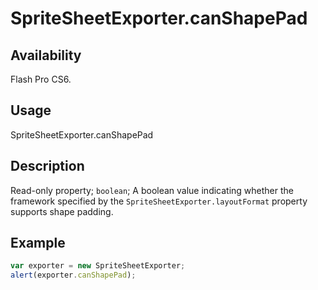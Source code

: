 # SpriteSheetExporter.canShapePad

## Availability

Flash Pro CS6.

## Usage

SpriteSheetExporter.canShapePad

## Description

Read-only property; `boolean`; A boolean value indicating whether the framework specified by the `SpriteSheetExporter.layoutFormat` property supports shape padding.

## Example

```javascript
var exporter = new SpriteSheetExporter;
alert(exporter.canShapePad);
```
